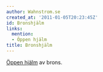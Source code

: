 ```yaml
---
author: Wahnstrom.se
created_at: '2011-01-05T20:23:45Z'
id: Bronshjälm
links:
  mention:
  - Öppen hjälm
title: Bronshjälm
---
```


[Öppen hjälm] av brons.

  [Öppen hjälm]: Öppen_hjälm